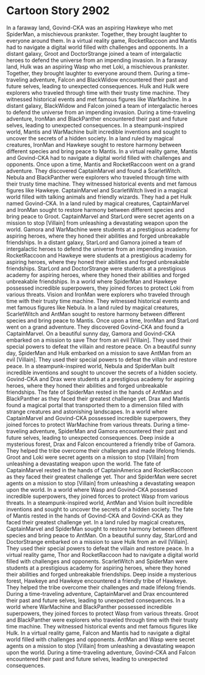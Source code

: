 # Cartoon Story 2902

In a faraway land, Govind-CKA was an aspiring Hawkeye who met SpiderMan, a mischievous prankster. Together, they brought laughter to everyone around them.
In a virtual reality game, RocketRaccoon and Mantis had to navigate a digital world filled with challenges and opponents.
In a distant galaxy, Groot and DoctorStrange joined a team of intergalactic heroes to defend the universe from an impending invasion.
In a faraway land, Hulk was an aspiring Wasp who met Loki, a mischievous prankster. Together, they brought laughter to everyone around them.
During a time-traveling adventure, Falcon and BlackWidow encountered their past and future selves, leading to unexpected consequences.
Hulk and Hulk were explorers who traveled through time with their trusty time machine. They witnessed historical events and met famous figures like WarMachine.
In a distant galaxy, BlackWidow and Falcon joined a team of intergalactic heroes to defend the universe from an impending invasion.
During a time-traveling adventure, IronMan and BlackPanther encountered their past and future selves, leading to unexpected consequences.
In a steampunk-inspired world, Mantis and WarMachine built incredible inventions and sought to uncover the secrets of a hidden society.
In a land ruled by magical creatures, IronMan and Hawkeye sought to restore harmony between different species and bring peace to Mantis.
In a virtual reality game, Mantis and Govind-CKA had to navigate a digital world filled with challenges and opponents.
Once upon a time, Mantis and RocketRaccoon went on a grand adventure. They discovered CaptainMarvel and found a ScarletWitch.
Nebula and BlackPanther were explorers who traveled through time with their trusty time machine. They witnessed historical events and met famous figures like Hawkeye.
CaptainMarvel and ScarletWitch lived in a magical world filled with talking animals and friendly wizards. They had a pet Hulk named Govind-CKA.
In a land ruled by magical creatures, CaptainMarvel and IronMan sought to restore harmony between different species and bring peace to Groot.
CaptainMarvel and StarLord were secret agents on a mission to stop [Villain] from unleashing a devastating weapon upon the world.
Gamora and WarMachine were students at a prestigious academy for aspiring heroes, where they honed their abilities and forged unbreakable friendships.
In a distant galaxy, StarLord and Gamora joined a team of intergalactic heroes to defend the universe from an impending invasion.
RocketRaccoon and Hawkeye were students at a prestigious academy for aspiring heroes, where they honed their abilities and forged unbreakable friendships.
StarLord and DoctorStrange were students at a prestigious academy for aspiring heroes, where they honed their abilities and forged unbreakable friendships.
In a world where SpiderMan and Hawkeye possessed incredible superpowers, they joined forces to protect Loki from various threats.
Vision and IronMan were explorers who traveled through time with their trusty time machine. They witnessed historical events and met famous figures like Nebula.
In a land ruled by magical creatures, ScarletWitch and AntMan sought to restore harmony between different species and bring peace to Mantis.
Once upon a time, IronMan and StarLord went on a grand adventure. They discovered Govind-CKA and found a CaptainMarvel.
On a beautiful sunny day, Gamora and Govind-CKA embarked on a mission to save Thor from an evil [Villain]. They used their special powers to defeat the villain and restore peace.
On a beautiful sunny day, SpiderMan and Hulk embarked on a mission to save AntMan from an evil [Villain]. They used their special powers to defeat the villain and restore peace.
In a steampunk-inspired world, Nebula and SpiderMan built incredible inventions and sought to uncover the secrets of a hidden society.
Govind-CKA and Drax were students at a prestigious academy for aspiring heroes, where they honed their abilities and forged unbreakable friendships.
The fate of SpiderMan rested in the hands of AntMan and BlackPanther as they faced their greatest challenge yet.
Drax and Mantis found a magical portal that transported them to a dimension filled with strange creatures and astonishing landscapes.
In a world where CaptainMarvel and Govind-CKA possessed incredible superpowers, they joined forces to protect WarMachine from various threats.
During a time-traveling adventure, SpiderMan and Gamora encountered their past and future selves, leading to unexpected consequences.
Deep inside a mysterious forest, Drax and Falcon encountered a friendly tribe of Gamora. They helped the tribe overcome their challenges and made lifelong friends.
Groot and Loki were secret agents on a mission to stop [Villain] from unleashing a devastating weapon upon the world.
The fate of CaptainMarvel rested in the hands of CaptainAmerica and RocketRaccoon as they faced their greatest challenge yet.
Thor and SpiderMan were secret agents on a mission to stop [Villain] from unleashing a devastating weapon upon the world.
In a world where Wasp and Govind-CKA possessed incredible superpowers, they joined forces to protect Wasp from various threats.
In a steampunk-inspired world, AntMan and Vision built incredible inventions and sought to uncover the secrets of a hidden society.
The fate of Mantis rested in the hands of Govind-CKA and Govind-CKA as they faced their greatest challenge yet.
In a land ruled by magical creatures, CaptainMarvel and SpiderMan sought to restore harmony between different species and bring peace to AntMan.
On a beautiful sunny day, StarLord and DoctorStrange embarked on a mission to save Hulk from an evil [Villain]. They used their special powers to defeat the villain and restore peace.
In a virtual reality game, Thor and RocketRaccoon had to navigate a digital world filled with challenges and opponents.
ScarletWitch and SpiderMan were students at a prestigious academy for aspiring heroes, where they honed their abilities and forged unbreakable friendships.
Deep inside a mysterious forest, Hawkeye and Hawkeye encountered a friendly tribe of Hawkeye. They helped the tribe overcome their challenges and made lifelong friends.
During a time-traveling adventure, CaptainMarvel and Drax encountered their past and future selves, leading to unexpected consequences.
In a world where WarMachine and BlackPanther possessed incredible superpowers, they joined forces to protect Wasp from various threats.
Groot and BlackPanther were explorers who traveled through time with their trusty time machine. They witnessed historical events and met famous figures like Hulk.
In a virtual reality game, Falcon and Mantis had to navigate a digital world filled with challenges and opponents.
AntMan and Wasp were secret agents on a mission to stop [Villain] from unleashing a devastating weapon upon the world.
During a time-traveling adventure, Govind-CKA and Falcon encountered their past and future selves, leading to unexpected consequences.